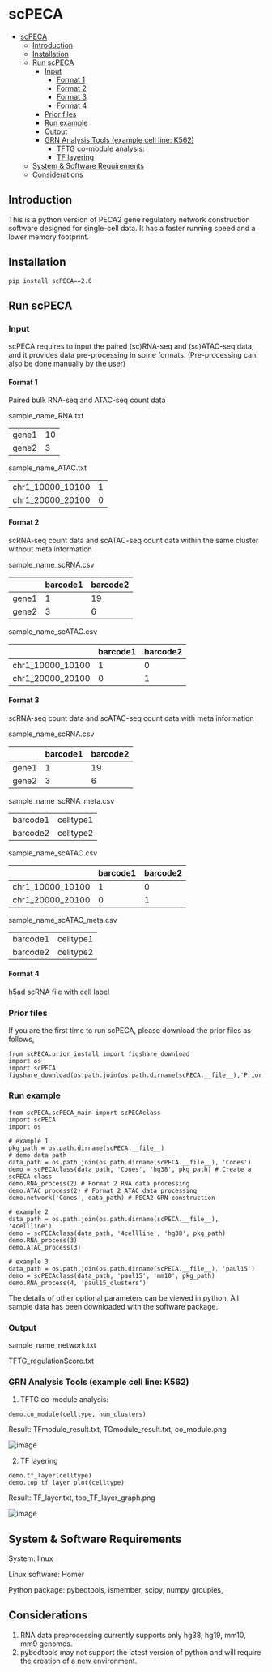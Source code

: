 # scPECA

- [scPECA](#scpeca)
  - [Introduction](#introduction)
  - [Installation](#installation)
  - [Run scPECA](#run-scpeca)
    - [Input](#input)
      - [Format 1](#format-1)
      - [Format 2](#format-2)
      - [Format 3](#format-3)
      - [Format 4](#format-4)
    - [Prior files](#prior-files)
    - [Run example](#run-example)
    - [Output](#output)
    - [GRN Analysis Tools (example cell line: K562)](#grn-analysis-tools-example-cell-line-k562)
      - [TFTG co-module analysis:](#tftg-co-module-analysis)
      - [TF layering](#tf-layering)
  - [System \& Software Requirements](#system--software-requirements)
  - [Considerations](#considerations)
## Introduction
This is a python version of PECA2 gene regulatory 
network construction software designed for single-cell data.
It has a faster running speed and a lower memory footprint.

## Installation
```commandline
pip install scPECA==2.0
```

## Run scPECA
### Input
scPECA requires to input the paired (sc)RNA-seq and (sc)ATAC-seq data,
and it provides data pre-processing in some formats. 
(Pre-processing can also be done manually by the user)
#### Format 1
Paired bulk RNA-seq and ATAC-seq count data

sample_name_RNA.txt

<table>
    <tr>
  		<td>gene1</td> 
        <td>10</td>
    </tr>
    <tr>
        <td>gene2</td> 
        <td>3</td>
    </tr>
</table>

sample_name_ATAC.txt


<table>
    <tr>
  		<td>chr1_10000_10100</td> 
        <td>1</td>
    </tr>
    <tr>
        <td>chr1_20000_20100 </td> 
        <td>0</td>
    </tr>
</table>

#### Format 2
scRNA-seq count data and scATAC-seq count data within the same cluster
without meta information

sample_name_scRNA.csv

|        | barcode1 | barcode2 |
|--------|----------|----------|
| gene1  | 1        | 19       |
| gene2  | 3        | 6        |

sample_name_scATAC.csv

|                  | barcode1 | barcode2 |
|------------------|----------|----------|
| chr1_10000_10100 | 1        | 0        |
| chr1_20000_20100 | 0        | 1        |

#### Format 3
scRNA-seq count data and scATAC-seq count data 
with meta information

sample_name_scRNA.csv

|        | barcode1 | barcode2 |
|--------|----------|----------|
| gene1  | 1        | 19       |
| gene2  | 3        | 6        |

sample_name_scRNA_meta.csv

<table>
    <tr>
  		<td>barcode1</td> 
        <td>celltype1</td>
    </tr>
    <tr>
        <td>barcode2</td> 
        <td>celltype2</td>
    </tr>
</table>

sample_name_scATAC.csv

|                  | barcode1 | barcode2 |
|------------------|----------|----------|
| chr1_10000_10100 | 1        | 0        |
| chr1_20000_20100 | 0        | 1        |

sample_name_scATAC_meta.csv

<table>
    <tr>
  		<td>barcode1</td> 
        <td>celltype1</td>
    </tr>
    <tr>
        <td>barcode2</td> 
        <td>celltype2</td>
    </tr>
</table>

#### Format 4
h5ad scRNA file with cell label




### Prior files

If you are the first time to run scPECA, please download the prior files as follows,

```
from scPECA.prior_install import figshare_download
import os 
import scPECA
figshare_download(os.path.join(os.path.dirname(scPECA.__file__),'Prior.tar.gz'))

```

### Run example


```commandline
from scPECA.scPECA_main import scPECAclass
import scPECA
import os

# example 1
pkg_path = os.path.dirname(scPECA.__file__)
# demo data path
data_path = os.path.join(os.path.dirname(scPECA.__file__), 'Cones')
demo = scPECAclass(data_path, 'Cones', 'hg38', pkg_path) # Create a scPECA class
demo.RNA_process(2) # Format 2 RNA data processing
demo.ATAC_process(2) # Format 2 ATAC data processing
demo.network('Cones', data_path) # PECA2 GRN construction

# example 2
data_path = os.path.join(os.path.dirname(scPECA.__file__), '4cellline')
demo = scPECAclass(data_path, '4cellline', 'hg38', pkg_path)
demo.RNA_process(3) 
demo.ATAC_process(3)

# example 3
data_path = os.path.join(os.path.dirname(scPECA.__file__), 'paul15')
demo = scPECAclass(data_path, 'paul15', 'mm10', pkg_path)
demo.RNA_process(4, 'paul15_clusters') 
```

The details of other optional parameters can be viewed in python. All sample data has been downloaded with the software package.

### Output 
sample_name_network.txt

TFTG_regulationScore.txt

### GRN Analysis Tools (example cell line: K562)


1. TFTG co-module analysis:

```
demo.co_module(celltype, num_clusters)
```
Result: TFmodule_result.txt, TGmodule_result.txt, co_module.png

![image](co-module.png)

2. TF layering
```
demo.tf_layer(celltype)
demo.top_tf_layer_plot(celltype)
```
Result: TF_layer.txt, top_TF_layer_graph.png

![image](top_TF_layer_graph.png)


## System & Software Requirements
System: linux

Linux software: Homer

Python package: pybedtools, ismember, scipy, numpy_groupies, 

## Considerations

1. RNA data preprocessing currently supports only hg38, hg19, mm10, mm9 genomes.
2. pybedtools may not support the latest version of 
python and will require the creation of a new environment.


